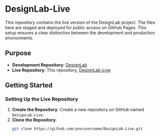 # DesignLab-Live

This repository contains the live version of the DesignLab project. The files here are staged and deployed for public access on GitHub Pages. This setup ensures a clear distinction between the development and production environments.

## Purpose

- **Development Repository**: [DesignLab](https://github.com/yourusername/DesignLab)
- **Live Repository**: This repository, [DesignLab-Live](https://github.com/yourusername/DesignLab-Live)

## Getting Started

### Setting Up the Live Repository

1. **Create the Repository**: Create a new repository on GitHub named `DesignLab-Live`.
2. **Clone the Repository**:
   ```bash
   git clone https://github.com/yourusername/DesignLab-Live.git
